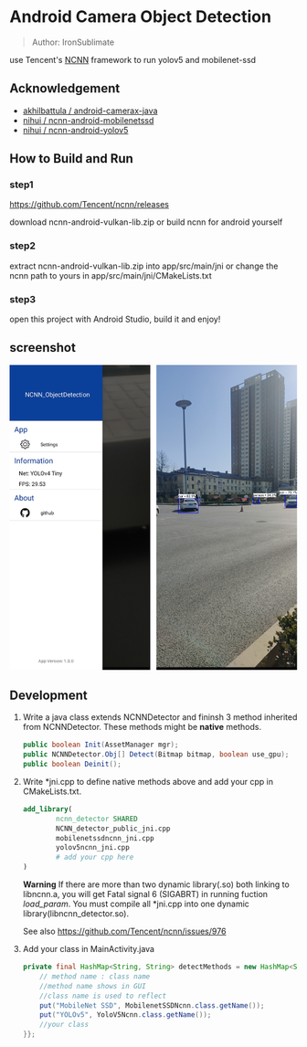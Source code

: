 # Android Camera Object Detection
> Author: IronSublimate

use Tencent's [NCNN](https://github.com/Tencent/ncnn) framework to run yolov5 and mobilenet-ssd

## Acknowledgement
+ [akhilbattula / android-camerax-java](https://github.com/akhilbattula/android-camerax-java) 
+ [nihui / ncnn-android-mobilenetssd](https://github.com/nihui/ncnn-android-mobilenetssd)
+ [nihui / ncnn-android-yolov5](https://github.com/nihui/ncnn-android-yolov5)

## How to Build and Run
### step1
https://github.com/Tencent/ncnn/releases

download ncnn-android-vulkan-lib.zip or build ncnn for android yourself

### step2
extract ncnn-android-vulkan-lib.zip into app/src/main/jni or change the ncnn path to yours in app/src/main/jni/CMakeLists.txt

### step3
open this project with Android Studio, build it and enjoy!

## screenshot
![](screenshot.png)

## Development

1. Write a java class extends NCNNDetector and fininsh 3 method inherited from  NCNNDetector. These methods might be **native** methods.

   ```java
   public boolean Init(AssetManager mgr);
   public NCNNDetector.Obj[] Detect(Bitmap bitmap, boolean use_gpu);
   public boolean Deinit();
   ```

2. Write \*jni.cpp to define native methods above and add your cpp in CMakeLists.txt.

    ```cmake
    add_library(
            ncnn_detector SHARED
            NCNN_detector_public_jni.cpp
            mobilenetssdncnn_jni.cpp
            yolov5ncnn_jni.cpp
            # add your cpp here
    )
    ```
    
    **Warning** If there are more than two dynamic library(.so) both linking to libncnn.a, you will get  Fatal signal 6 (SIGABRT) in running fuction *load_param*. You must compile all \*jni.cpp into one dynamic library(libncnn_detector.so).
    
    See also https://github.com/Tencent/ncnn/issues/976 
    
3. Add your class in MainActivity.java

    ```java
    private final HashMap<String, String> detectMethods = new HashMap<String, String>() {{
        // method name : class name
        //method name shows in GUI
        //class name is used to reflect
        put("MobileNet SSD", MobilenetSSDNcnn.class.getName());
        put("YOLOv5", YoloV5Ncnn.class.getName());
        //your class
    }};
    ```

    